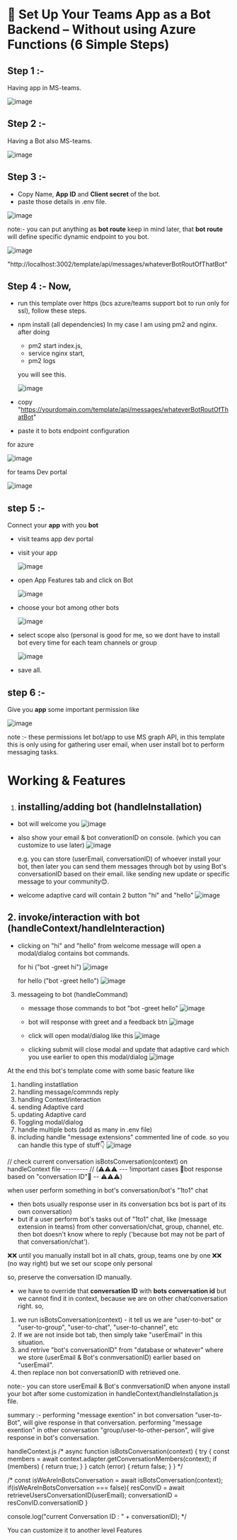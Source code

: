# 🚀 Set Up Your Teams App as a Bot Backend – Without using Azure Functions (6 Simple Steps)

## Step 1 :- 
Having app in MS-teams.

![image](https://github.com/user-attachments/assets/8d05ffb7-a2ed-4a0f-b56b-7d176fc40c17)


## Step 2 :-
Having a Bot also MS-teams.

![image](https://github.com/user-attachments/assets/da063a70-0ac3-4d97-8b5e-7329d8e28ba7)


## Step 3 :- 
- Copy Name, **App ID** and **Client secret** of the bot.
- paste those details in .env file.

![image](https://github.com/user-attachments/assets/7c3cdc47-4a85-4b91-9d31-d42a6bc41cee)

note:- you can put anything as **bot route** keep in mind later, that **bot route** will define specific dynamic endpoint to you bot.

![image](https://github.com/user-attachments/assets/b16b1c1c-f066-41c5-8571-c523d725dfa0)

"http://localhost:3002/template/api/messages/whateverBotRoutOfThatBot"


## Step 4 :- Now, 
  - run this template over https (bcs azure/teams support bot to run only for ssl), follow these steps.
  - npm install (all dependencies)
    In my case I am using pm2 and nginx. after doing
      - pm2 start index.js,
      - service nginx start,
      - pm2 logs

      you will see this.
  
      ![image](https://github.com/user-attachments/assets/7056cb77-74fa-44a5-a318-8955a8314a8c)

  - copy "https://yourdomain.com/template/api/messages/whateverBotRoutOfThatBot"
  - paste it to bots endpoint configuration

  for azure
  
  ![image](https://github.com/user-attachments/assets/8c5205b1-4bbe-4daa-97c9-97eaf8b7ce2f)

  for teams Dev portal
  
  ![image](https://github.com/user-attachments/assets/a49ff7ea-6f8b-4d0b-8f74-64a817ad490f)


## step 5 :- 
Connect your **app** with you **bot**

  - visit teams app dev portal
  - visit your app

     ![image](https://github.com/user-attachments/assets/82d6ca40-57ad-46e6-b72b-73bffb0040fc)

  - open App Features tab and click on Bot

     ![image](https://github.com/user-attachments/assets/fe281b7b-47f0-4b3a-8a5e-3b8cd1fd7176)

  - choose your bot among other bots

     ![image](https://github.com/user-attachments/assets/ece239de-bd4c-4866-b067-b0e3eaf65a7b)

  - select scope also (personal is good for me, so we dont have to install bot every time for each team channels or group
  
     ![image](https://github.com/user-attachments/assets/29362dd9-05c9-4daa-bb83-c344ece2b755)

  - save all.


## step 6 :- 
Give you **app** some important permission like

![image](https://github.com/user-attachments/assets/9bb21056-aa9d-4484-8c5b-4fb47268d582)

note :- these permissions let bot/app to use MS graph API, in this template this is only using for gathering user email, when user install bot to perform messaging tasks.


# Working & Features

1. ## installing/adding bot (handleInstallation)
  - bot will welcome you
  ![image](https://github.com/user-attachments/assets/2100c0ea-69ce-4757-9548-0349db933609)

  - also show your email & bot converationID on console. (which you can customize to use later)
    ![image](https://github.com/user-attachments/assets/d56b8588-3322-4275-aef2-a9566c99051b)
    
    e.g. you can store (userEmail, conversationID) of whoever install your bot, then later you can send them messages through bot by using Bot's conversationID
    based on their email. like sending new update or specific message to your community😊.


  - welcome adaptive card will contain 2 button "hi" and "hello"
  ![image](https://github.com/user-attachments/assets/401a8388-e325-406d-b778-4b86095bab71)


## 2. invoke/interaction with bot (handleContext/handleInteraction)
   - clicking on "hi" and "hello" from welcome message will open a modal/dialog contains bot commands.

     for hi ("bot -greet hi")
     ![image](https://github.com/user-attachments/assets/fc23e908-0801-4dc8-a89f-d379c846e2ac)
     
     
     for hello ("bot -greet hello")
     ![image](https://github.com/user-attachments/assets/b13d5433-7ac8-4dee-9bb3-b7e49b48104a)
    

3. messageing to bot (handleCommand)

   - message those commands to bot "bot -greet hello"
     ![image](https://github.com/user-attachments/assets/db09ecb4-7f71-4eac-a881-bdf7a92655c4)

   - bot will response with greet and a feedback btn
     ![image](https://github.com/user-attachments/assets/539bff31-6a5f-4045-b0db-6d0d71b82d69)

   - click will open modal/dialog like this
    ![image](https://github.com/user-attachments/assets/b1f0f8ca-895f-4861-b292-56aa4c0a0368)

   - clicking submit will close modal and update that adaptive card which you use earlier to open this modal/dialog
    ![image](https://github.com/user-attachments/assets/72b914af-5892-415d-8984-c834776a54d0)


At the end this bot's template come with some basic feature like
1. handling instatllation
2. handling message/commnds reply
3. handling Context/interaction
4. sending Adaptive card
5. updating Adaptive card
6. Toggling modal/dialog
7. handle multiple bots (add as many in .env file)
8. including handle "message extensions" commented line of code. so you can handle this type of stuff👇
  ![image](https://github.com/user-attachments/assets/e451093e-e07c-41e8-8ec7-f9615fded449)


// check current conversation isBotsConversation(context) on handleContext file ---------
// (⚠️⚠️⚠️ --- !important cases 🤖bot response based on "conversation ID"🤖 -- ⚠️⚠️⚠️)

when user perform something in bot's conversation/bot's "1to1" chat
- then bots usually response user in its conversation bcs bot is part of its own conversation)
- but if a user perform bot's tasks out of "1to1" chat, like (message extension in teams) from other conversation/chat, group, channel, etc. 
then bot doesn't know where to reply ('because bot may not be part of that conversation/chat').

❌❌ until you manually install bot in all chats, group, teams one by one ❌❌ (no way right) but we set our scope only personal

so, preserve the conversation ID manually.
- we have to override that **conversation ID** with **bots conversation id** but we cannot find it in context, because we are on other chat/conversation right.
so, 

1. we run isBotsConversation(context) - it tell us we are "user-to-bot" or "user-to-group", "user-to-chat", "user-to-channel", etc
1. If we are not inside bot tab, then simply take "userEmail" in this situation.
2. and retrive "bot's conversationID" from "database or whatever" where we store (userEmail & Bot's conmversationID) earlier based on "userEmail".
3. then replace non bot conversationID with retrieved one.

note:- you can store userEmail & Bot's conmversationID when anyone install your bot after some customization in handleContext/handleInstallation.js file.

summary :- 
performing "message exention" in bot conversation "user-to-Bot", will give response in that conversation.
performing "message exention" in other conversation "group/user-to-other-person", will give response in bot's conversation.

handleContext.js
/* 
  async function isBotsConversation(context) {
    try {
      const members = await context.adapter.getConversationMembers(context);
      if (members) {
        return true;
      }
    } catch (error) {
      return false;
    }
  }
*/

/* 
const isWeAreInBotsConversation = await isBotsConversation(context);
  if(isWeAreInBotsConversation === false){
    resConvID = await retrieveUsersConversationID(userEmail);
     conversationID = resConvID.conversationID
  }
        
 console.log("current Conversation ID : " + conversationID); 
*/

You can customize it to another level
Features




  
